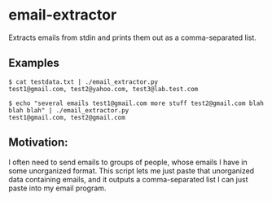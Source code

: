 email-extractor
===============

Extracts emails from stdin and prints them out as a comma-separated list.

## Examples

    $ cat testdata.txt | ./email_extractor.py
    test1@gmail.com, test2@yahoo.com, test3@lab.test.com

    $ echo "several emails test1@gmail.com more stuff test2@gmail.com blah blah blah" | ./email_extractor.py
    test1@gmail.com, test2@gmail.com


## Motivation:

I often need to send emails to groups of people, whose emails I have in some unorganized format. This script lets me just paste that unorganized data containing emails, and it outputs a comma-separated list I can just paste into my email program.

